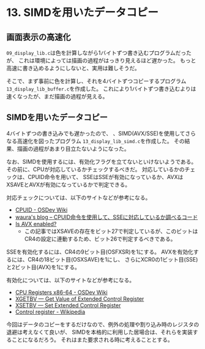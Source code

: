 # 13. SIMDを用いたデータコピー

## 画面表示の高速化

`09_display_lib.c`は色を計算しながら1バイトずつ書き込むプログラムだったが、
これは環境によっては描画の過程がはっきり見えるほど遅かった。
もっと高速に書き込めるようにしないと、実用は難しそうだ。

そこで、まず事前に色を計算し、それを4バイトずつコピーするプログラム
`13_display_lib_buffer.c`を作成した。
これにより1バイトずつ書き込むよりは速くなったが、まだ描画の過程が見える。

## SIMDを用いたデータコピー

4バイトずつの書き込みでも遅かったので、
、SIMD(AVX/SSE)を使用してさらなる高速化を図ったプログラム
`13_display_lib_simd.c`を作成した。
その結果、描画の過程があまり目立たないようになった。

なお、SIMDを使用するには、有効化フラグを立てないといけないようである。
その前に、CPUが対応しているかチェックするべきだ。
対応しているかのチェックは、CPUID命令を用いて、
SSEはSSEが有効になっているか、AVXはXSAVEとAVXが有効になっているかで判定できる。

対応チェックについては、以下のサイトなどが参考になる。

* [CPUID - OSDev Wiki](https://wiki.osdev.org/CPUID)
* [waura's blog – CPUID命令を使用して、SSEに対応しているか調べるコード](https://waura.github.io/200909121252748821.html)
* [Is AVX enabled?](https://software.intel.com/content/www/us/en/develop/blogs/is-avx-enabled.html)
  * この記事ではXSAVEの存在をビット27で判定しているが、このビットはCR4の設定に連動するため、ビット26で判定するべきである。

SSEを有効化するには、CR4の9ビット目(OSFXSR)を1にする。
AVXを有効化するには、CR4の18ビット目(OSXSAVE)を1にし、
さらにXCR0の1ビット目(SSE)と2ビット目(AVX)を1にする。

有効化については、以下のサイトなどが参考になる。

* [CPU Registers x86-64 - OSDev Wiki](https://wiki.osdev.org/CPU_Registers_x86-64)
* [XGETBV — Get Value of Extended Control Register](https://www.felixcloutier.com/x86/xgetbv)
* [XSETBV — Set Extended Control Register](https://www.felixcloutier.com/x86/xsetbv)
* [Control register - Wikipedia](https://en.wikipedia.org/wiki/Control_register)

今回はデータのコピーをするだけなので、例外の処理や割り込み時のレジスタの退避は考えなくて良いが、
SIMDを本格的に利用した居場合は、それらを実装することになるだろう。
それはまた要求される時に考えることとする。
